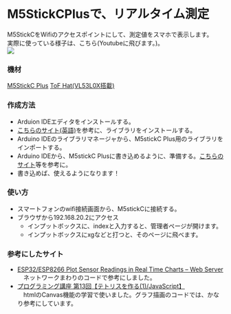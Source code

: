 # M5StickCPlusで、リアルタイム測定
M5StickCをWifiのアクセスポイントにして、測定値をスマホで表示します。  
実際に使っている様子は、こちら(Youtubeに飛びます。)。  
[![](http://img.youtube.com/vi/dR3Dypq_xo0/0.jpg)](http://www.youtube.com/watch?v=dR3Dypq_xo0 "")

### 機材
[M5StickC Plus](https://www.switch-science.com/catalog/6470/) 
[ToF Hat(VL53L0X搭載)](https://www.switch-science.com/catalog/6059/)  


### 作成方法
- Arduion IDEエディタをインストールする。
- [こちらのサイト(英語)](https://randomnerdtutorials.com/esp32-esp8266-plot-chart-web-server/)を参考に、ライブラリをインストールする。
- Arduino IDEのライブラリマネージャから、M5stickC Plus用のライブラリをインポートする。
- Arduino IDEから、M5stickC Plusに書き込めるように、準備する。[こちらのサイト](https://deviceplus.jp/hobby/entry_069/)等を参考に。
- 書き込めば、使えるようになります！


### 使い方
- スマートフォンのwifi接続画面から、M5stickCに接続する。
- ブラウザから192.168.20.2にアクセス
    - インプットボックスに、indexと入力すると、管理者ページが開けます。
    - インプットボックスにxgなどと打つと、そのページに飛べます。  

### 参考にしたサイト
- [ESP32/ESP8266 Plot Sensor Readings in Real Time Charts – Web Server](https://randomnerdtutorials.com/esp32-esp8266-plot-chart-web-server/)  
　ネットワークまわりのコードで参考にしました。
- [プログラミング講座 第13回【テトリスを作る(1)/JavaScript】](https://www.youtube.com/watch?v=LJlKaTwtSdI)  
　htmlのCanvas機能の学習で使いました。グラフ描画のコードでは、かなり参考にしています。